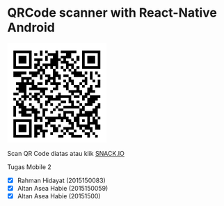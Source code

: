 # QRCode scanner with React-Native Android
![Scan Disini](https://github.com/frankzealot/Aplikasiscanqrcode_unsiq/blob/master/qr.png)

Scan QR Code diatas atau klik [SNACK.IO](https://snack.expo.io/@rahman5125/aplikasiscanbarcode_unsiq)

Tugas Mobile 2
- [x] Rahman Hidayat    (2015150083)
- [x] Altan Asea Habie  (2015150059)
- [x] Altan Asea Habie  (20151500)
